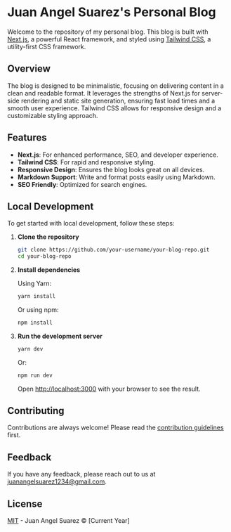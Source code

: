 # Juan Angel Suarez's Personal Blog

Welcome to the repository of my personal blog. This blog is built with [Next.js](https://nextjs.org/), a powerful React framework, and styled using [Tailwind CSS](https://tailwindcss.com/), a utility-first CSS framework.

## Overview

The blog is designed to be minimalistic, focusing on delivering content in a clean and readable format. It leverages the strengths of Next.js for server-side rendering and static site generation, ensuring fast load times and a smooth user experience. Tailwind CSS allows for responsive design and a customizable styling approach.

## Features

- **Next.js**: For enhanced performance, SEO, and developer experience.
- **Tailwind CSS**: For rapid and responsive styling.
- **Responsive Design**: Ensures the blog looks great on all devices.
- **Markdown Support**: Write and format posts easily using Markdown.
- **SEO Friendly**: Optimized for search engines.

## Local Development

To get started with local development, follow these steps:

1. **Clone the repository**

   ```bash
   git clone https://github.com/your-username/your-blog-repo.git
   cd your-blog-repo
   ```

2. **Install dependencies**

   Using Yarn:

   ```bash
   yarn install
   ```

   Or using npm:

   ```bash
   npm install
   ```

3. **Run the development server**

   ```bash
   yarn dev
   ```

   Or:

   ```bash
   npm run dev
   ```

   Open [http://localhost:3000](http://localhost:3000) with your browser to see the result.

## Contributing

Contributions are always welcome! Please read the [contribution guidelines](CONTRIBUTING.md) first.

## Feedback

If you have any feedback, please reach out to us at juanangelsuarez1234@gmail.com.

## License

[MIT](LICENSE) - Juan Angel Suarez © [Current Year]
